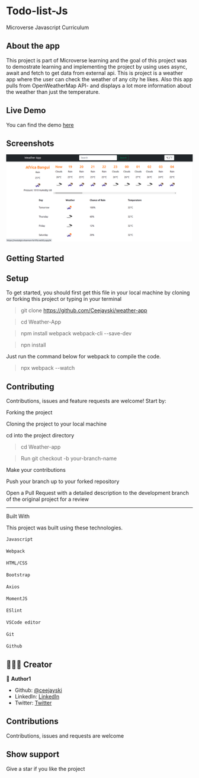 # Todo-list-Js
Microverse Javascript Curriculum
## About the app

This project is part of Microverse learning and the goal of this project was to demostrate learning and implementing the project by using uses async, await and fetch to get data from external api. This is project is a weather app where the user can check the weather of any city he likes. Also this app pulls from OpenWeatherMap API- and displays a lot more information about the weather than just the temperature.


## Live Demo

You can find the demo [here](https://nostalgic-shannon-fe1ff6.netlify.app)
## Screenshots
![Project titles!](screenshot.png)


## Getting Started

## Setup

To get started, you should first get this file in your local machine by cloning or forking this project or typing in your terminal

> git clone https://github.com/Ceejayski/weather-app

> cd Weather-App

> npm install webpack webpack-cli --save-dev

> npn install

Just run the command below for webpack to compile the code.

> npx webpack --watch

## Contributing

Contributions, issues and feature requests are welcome! Start by:

Forking the project

Cloning the project to your local machine

cd into the project directory

> cd Weather-app

> Run git checkout -b your-branch-name

Make your contributions

Push your branch up to your forked repository

Open a Pull Request with a detailed description to the development branch of the original project for a review

---

Built With

This project was built using these technologies.

```
Javascript

Webpack

HTML/CSS

Bootstrap

Axios

MomentJS

ESlint

VSCode editor

Git

Github
```

## 👨🏿‍💻 Creator

👤 **Author1**

- Github: [@ceejayski](https://github.com/ceejayski)
- LinkedIn: [LinkedIn](https://www.linkedin.com/in/okoli-ceejay/)
- Twitter: [Twitter](https://twitter.com/OkoliChijioke10)



## Contributions

Contributions, issues and requests are welcome

## Show support

Give a star if you like the project

